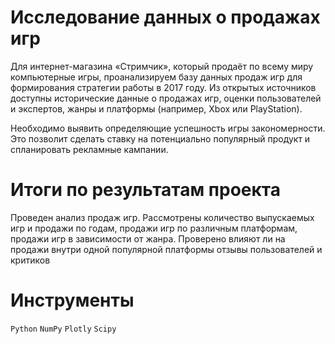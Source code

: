 # Исследование данных о продажах игр

Для интернет-магазина «Стримчик», который продаёт по всему миру компьютерные игры, проанализируем базу данных продаж игр для формирования стратегии работы в 2017 году. Из открытых источников доступны исторические данные о продажах игр, оценки пользователей и экспертов, жанры и платформы (например, Xbox или PlayStation). 

Необходимо выявить определяющие успешность игры закономерности. Это позволит сделать ставку на потенциально популярный продукт и спланировать рекламные кампании.

# Итоги по результатам проекта

Проведен анализ продаж игр. Рассмотрены количество выпускаемых игр и продажи по годам, продажи игр по различным платформам, продажи игр в зависимости от жанра. Проверено влияют ли на продажи внутри одной популярной платформы отзывы пользователей и критиков

# Инструменты

`Python` `NumPy` `Plotly` `Scipy`